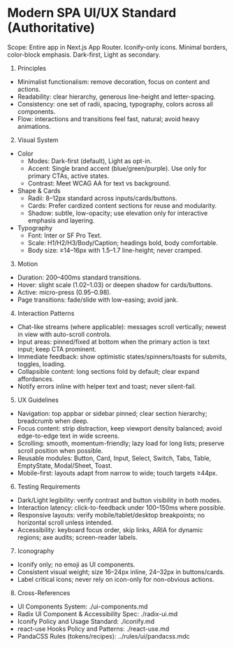 # Modern SPA UI/UX Standard (Authoritative)

Scope: Entire app in Next.js App Router. Iconify-only icons. Minimal borders, color-block emphasis. Dark-first, Light as secondary.

1) Principles
- Minimalist functionalism: remove decoration, focus on content and actions.
- Readability: clear hierarchy, generous line-height and letter-spacing.
- Consistency: one set of radii, spacing, typography, colors across all components.
- Flow: interactions and transitions feel fast, natural; avoid heavy animations.

2) Visual System
- Color
  - Modes: Dark-first (default), Light as opt-in.
  - Accent: Single brand accent (blue/green/purple). Use only for primary CTAs, active states.
  - Contrast: Meet WCAG AA for text vs background.
- Shape & Cards
  - Radii: 8–12px standard across inputs/cards/buttons.
  - Cards: Prefer cardized content sections for reuse and modularity.
  - Shadow: subtle, low-opacity; use elevation only for interactive emphasis and layering.
- Typography
  - Font: Inter or SF Pro Text.
  - Scale: H1/H2/H3/Body/Caption; headings bold, body comfortable.
  - Body size: ≥14–16px with 1.5–1.7 line-height; never cramped.

3) Motion
- Duration: 200–400ms standard transitions.
- Hover: slight scale (1.02–1.03) or deepen shadow for cards/buttons.
- Active: micro-press (0.95–0.98).
- Page transitions: fade/slide with low-easing; avoid jank.

4) Interaction Patterns
- Chat-like streams (where applicable): messages scroll vertically; newest in view with auto-scroll controls.
- Input areas: pinned/fixed at bottom when the primary action is text input; keep CTA prominent.
- Immediate feedback: show optimistic states/spinners/toasts for submits, toggles, loading.
- Collapsible content: long sections fold by default; clear expand affordances.
- Notify errors inline with helper text and toast; never silent-fail.

5) UX Guidelines
- Navigation: top appbar or sidebar pinned; clear section hierarchy; breadcrumb when deep.
- Focus content: strip distraction, keep viewport density balanced; avoid edge-to-edge text in wide screens.
- Scrolling: smooth, momentum-friendly; lazy load for long lists; preserve scroll position when possible.
- Reusable modules: Button, Card, Input, Select, Switch, Tabs, Table, EmptyState, Modal/Sheet, Toast.
- Mobile-first: layouts adapt from narrow to wide; touch targets ≥44px.

6) Testing Requirements
- Dark/Light legibility: verify contrast and button visibility in both modes.
- Interaction latency: click-to-feedback under 100–150ms where possible.
- Responsive layouts: verify mobile/tablet/desktop breakpoints; no horizontal scroll unless intended.
- Accessibility: keyboard focus order, skip links, ARIA for dynamic regions; axe audits; screen-reader labels.

7) Iconography
- Iconify only; no emoji as UI components.
- Consistent visual weight; size 16–24px inline, 24–32px in buttons/cards.
- Label critical icons; never rely on icon-only for non-obvious actions.

8) Cross-References
- UI Components System: ./ui-components.md
- Radix UI Component & Accessibility Spec: ./radix-ui.md
- Iconify Policy and Usage Standard: ./iconify.md
- react-use Hooks Policy and Patterns: ./react-use.md
- PandaCSS Rules (tokens/recipes): ../rules/ui/pandacss.mdc

